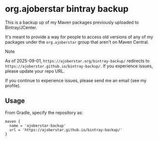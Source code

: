 # org.ajoberstar bintray backup

This is a backup up of my Maven packages previously uploaded to Bintray/JCenter.

It's meant to provide a way for people to access old versions of any of my packages under the `org.ajoberstar` group that aren't on Maven Central.

> [!NOTE]
> As of 2025-09-01, `https://ajoberstar.org/bintray-backup/` redirects to `https://ajoberstar.github.io/bintray-backup/`. If you experience issues, please update your repo URL.
> 
> If you continue to experience issues, please send me an email (see my profile).

## Usage

From Gradle, specify the repository as:

```
maven {
  name = 'ajoberstar-backup'
  url = 'https://ajoberstar.github.io/bintray-backup/'
}
```
